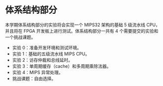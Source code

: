 # 体系结构部分

本学期体系结构部分的实验将会实现一个 MIPS32 架构的基础 5 级流水线 CPU，并且将在 FPGA 开发板上进行测试。体系结构部分一共有 4 个需要提交的实验和一个挑战课题。

* 实验 0：准备开发环境和测试环境。
* 实验 1：基础的五级流水线 MIPS CPU。
* 实验 2：访存仲裁和总线延时。
* 实验 3：单周期缓存（cache）和多周期乘除法器。
* 实验 4：MIPS 异常处理。
* 挑战课题：自由选择。
